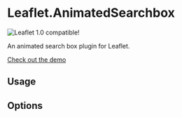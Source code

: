 # Leaflet.AnimatedSearchbox
![Leaflet 1.0 compatible!](https://img.shields.io/badge/Leaflet%201.0-%E2%9C%93-1EB300.svg?style=flat)  

An animated search box plugin for Leaflet.

[Check out the demo](https://luka1199.github.io/Leaflet.AnimatedSearchbox/)

## Usage 

## Options

